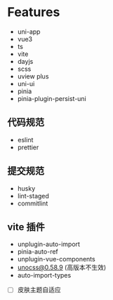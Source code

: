 # Features

- uni-app
- vue3
- ts
- vite
- dayjs
- scss
- uview plus
- uni-ui
- pinia
- pinia-plugin-persist-uni

## 代码规范

- eslint
- prettier

## 提交规范

- husky
- lint-staged
- commitlint

## vite 插件

- unplugin-auto-import
- pinia-auto-ref
- unplugin-vue-components
- unocss@0.58.9 (高版本不生效)
- auto-import-types

- [ ] 皮肤主题自适应
